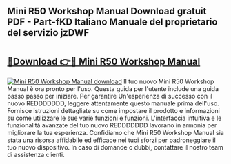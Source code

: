 ## Mini R50 Workshop Manual Download gratuit PDF - Part-fKD Italiano Manuale del proprietario del servizio jzDWF

# <h2><a href="http://df9snv2.blite.top/?on=Mini+R50+Workshop+Manual">🔗Download 👉🔴 Mini R50 Workshop Manual</a></h2>

[![Mini R50 Workshop Manual download](https://i.imgur.com/lujVjoI.png)](http://df9snv2.blite.top/?on=Mini+R50+Workshop+Manual)
Il tuo nuovo Mini R50 Workshop Manual è ora pronto per l'uso. Questa guida per l'utente include una guida passo passo per iniziare. Per garantire Un'esperienza di successo con il nuovo REDDDDDDD, leggere attentamente questo manuale prima dell'uso. Fornisce istruzioni dettagliate su come impostare il prodotto e informazioni su come utilizzare le sue varie funzioni e funzioni. L'interfaccia intuitiva e le funzionalità avanzate del tuo nuovo REDDDDDDD lavorano in armonia per migliorare la tua esperienza. Confidiamo che Mini R50 Workshop Manual sia stata una risorsa affidabile ed efficace nei tuoi sforzi per padroneggiare il tuo nuovo dispositivo. In caso di domande o dubbi, contattare il nostro team di assistenza clienti.

